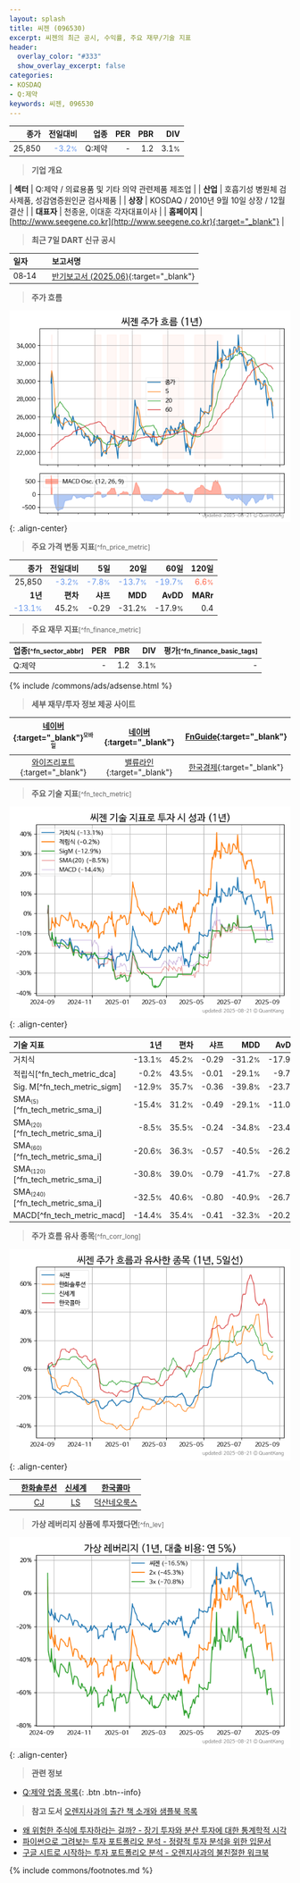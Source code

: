 ```yaml
---
layout: splash
title: 씨젠 (096530)
excerpt: 씨젠의 최근 공시, 수익률, 주요 재무/기술 지표
header:
  overlay_color: "#333"
  show_overlay_excerpt: false
categories:
- KOSDAQ
- Q:제약
keywords: 씨젠, 096530
---
```


| **종가** | **전일대비** | **업종** | **PER** | **PBR** | **DIV** |
| -------: | -----------: | -------: | ------: | ------: | ------: |
| 25,850 | <span style="color: cornflowerblue">-3.2<small>%</small></span> | Q:제약 | - | 1.2 | 3.1<small>%</small> |

<!-- more -->


> **기업 개요**<a id="company"></a>

| <span style="white-space:nowrap;">**섹터**</span> | Q:제약 / 의료용품 및 기타 의약 관련제품 제조업 |
| <span style="white-space:nowrap;">**산업**</span> | 호흡기성 병원체 검사제품, 성감염증원인균 검사제품 |
| <span style="white-space:nowrap;">**상장**</span> | KOSDAQ / 2010년 9월 10일 상장 / 12월 결산 |
| <span style="white-space:nowrap;">**대표자**</span> | 천종윤, 이대훈 각자대표이사 |
| <span style="white-space:nowrap;">**홈페이지**</span> | [http://www.seegene.co.kr](http://www.seegene.co.kr){:target="_blank"} |


> **최근 7일 DART 신규 공시**<a id="dart"></a>

| **일자** |      | **보고서명** |
| :------- | :--- | :----------- |
| 08&#x2011;14 | | [반기보고서 (2025.06)](https://dart.fss.or.kr/dsaf001/main.do?rcpNo=20250814003276){:target="_blank"} |


> **주가 흐름**<a id="price"></a>

![096530](/stock/images/096530.png){: .align-center}


> **주요 가격 변동 지표**<small>[^fn_price_metric]</small>

| **종가** | **전일대비** | **5일** | **20일** | **60일** | **120일** |
| -------: | -----------: | ------: | -------: | -------: | --------: |
| 25,850 | <span style="color: cornflowerblue">-3.2<small>%</small></span> | <span style="color: cornflowerblue">-7.8<small>%</small></span> | <span style="color: cornflowerblue">-13.7<small>%</small></span> | <span style="color: cornflowerblue">-19.7<small>%</small></span> | <span style="color: tomato">6.6<small>%</small></span> |
| **1년** | **편차** | **샤프** | **MDD** | **AvDD** | **MARr** |
| <span style="color: cornflowerblue">-13.1<small>%</small></span> | 45.2<small>%</small> | -0.29 | -31.2<small>%</small> | -17.9<small>%</small> | 0.4 |


> **주요 재무 지표**<small>[^fn_finance_metric]</small>

| **업종**<small>[^fn_sector_abbr]</small> | **PER** | **PBR** | **DIV** | **평가**<small>[^fn_finance_basic_tags]</small> |
| :--------------------------------------- | ------: | ------: | ------: | ----------------------------------------------: |
| Q:제약 | - | 1.2 | 3.1<small>%</small> | - |



{% include /commons/ads/adsense.html %}

> **세부 재무/투자 정보 제공 사이트**

| [네이버](https://m.stock.naver.com/domestic/stock/096530/finance/summary){:target="_blank"}<sup><small>모바일</small></sup> | [네이버](https://finance.naver.com/item/coinfo.naver?code=096530){:target="_blank"} | [FnGuide](https://comp.fnguide.com/SVO2/ASP/SVD_Invest.asp?gicode=A096530&MenuYn=Y){:target="_blank"} |
| :---: | :---: | :---: |
| [와이즈리포트](https://comp.wisereport.co.kr/company/c1040001.aspx?cmp_cd=096530){:target="_blank"} | [밸류라인](https://www.valueline.co.kr/finance/summary/096530){:target="_blank"} | [한국경제](https://markets.hankyung.com/stock/096530/financial-summary){:target="_blank"} |


> **주요 기술 지표**<small>[^fn_tech_metric]</small>


![096530](/stock/images/096530_tech.png){: .align-center}

| **기술 지표** | **1년** | **편차** | **샤프** | **MDD** | **AvDD** |
| :------------ | ------: | -----------: | -------: | ------: | -------: |
| 거치식 | -13.1<small>%</small> | 45.2<small>%</small> | -0.29 | -31.2<small>%</small> | -17.9<small>%</small> |
| 적립식[^fn_tech_metric_dca] | -0.2<small>%</small> | 43.5<small>%</small> | -0.01 | -29.1<small>%</small> | -9.7<small>%</small> |
| Sig. M[^fn_tech_metric_sigm] | -12.9<small>%</small> | 35.7<small>%</small> | -0.36 | -39.8<small>%</small> | -23.7<small>%</small> |
| SMA<small><sub>(5)</sub></small>[^fn_tech_metric_sma_i] | -15.4<small>%</small> | 31.2<small>%</small> | -0.49 | -29.1<small>%</small> | -11.0<small>%</small> |
| SMA<small><sub>(20)</sub></small>[^fn_tech_metric_sma_i] | -8.5<small>%</small> | 35.5<small>%</small> | -0.24 | -34.8<small>%</small> | -23.4<small>%</small> |
| SMA<small><sub>(60)</sub></small>[^fn_tech_metric_sma_i] | -20.6<small>%</small> | 36.3<small>%</small> | -0.57 | -40.5<small>%</small> | -26.2<small>%</small> |
| SMA<small><sub>(120)</sub></small>[^fn_tech_metric_sma_i] | -30.8<small>%</small> | 39.0<small>%</small> | -0.79 | -41.7<small>%</small> | -27.8<small>%</small> |
| SMA<small><sub>(240)</sub></small>[^fn_tech_metric_sma_i] | -32.5<small>%</small> | 40.6<small>%</small> | -0.80 | -40.9<small>%</small> | -26.7<small>%</small> |
| MACD[^fn_tech_metric_macd] | -14.4<small>%</small> | 35.4<small>%</small> | -0.41 | -32.3<small>%</small> | -20.2<small>%</small> |


> **주가 흐름 유사 종목**<a id="corr"></a><small>[^fn_corr_long]</small>

![096530](/stock/images/096530_corr.png){: .align-center}

|       | [한화솔루션](/009830/) | [신세계](/004170/) | [한국콜마](/161890/) |
| :---: | :------------------------------------: | :------------------------------------: | :------------------------------------: |
|       | [CJ](/001040/) | [LS](/006260/) | [덕산네오룩스](/213420/) |


> **가상 레버리지 상품에 투자했다면**<a id="2x"></a><small>[^fn_lev]</small>

![096530](/stock/images/096530_2x.png){: .align-center}


> **관련 정보**

- [Q:제약 업종 목록](/stats/sector/kosdaq_업종_제약_종목/){: .btn .btn--info}

> **참고 도서** [오렌지사과의 출간 책 소개와 샘플북 목록](https://kongdori.tistory.com/691)

- [왜 위험한 주식에 투자하라는 걸까? - 장기 투자와 분산 투자에 대한 통계학적 시각](https://kongdori.tistory.com/421)
- [파이썬으로 그려보는 투자 포트폴리오 분석  - 정량적 투자 분석을 위한 입문서](https://kongdori.tistory.com/643)
- [구글 시트로 시작하는 투자 포트폴리오 분석 - 오렌지사과의 불친절한 워크북](https://kongdori.tistory.com/449)


{% include commons/footnotes.md %}